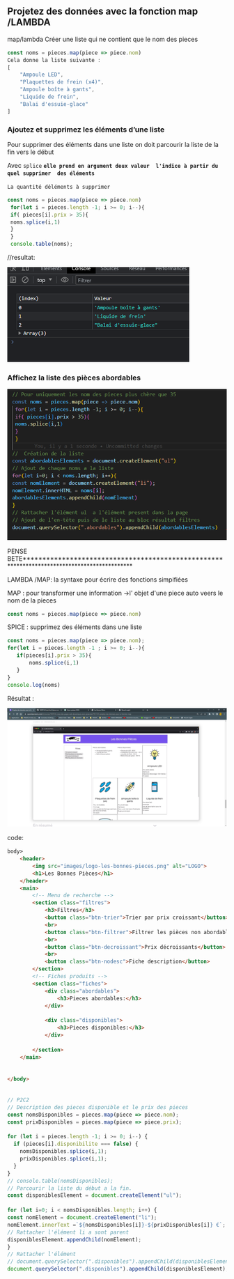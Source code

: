 ## Projetez des données avec la fonction map /LAMBDA

 map/lambda Créer une liste qui ne contient que le nom des pieces

```js
const noms = pieces.map(piece => piece.nom) 
Cela donne la liste suivante :
[
    "Ampoule LED",
    "Plaquettes de frein (x4)",
    "Ampoule boîte à gants",
    "Liquide de frein",
    "Balai d'essuie-glace"
]
```

### Ajoutez et supprimez les éléments d’une liste

 Pour supprimer des éléments dans une liste on doit parcourir la liste de la fin vers le début

Avec `splice` **`elle prend en argument deux valeur  l'indice à partir du quel supprimer  des éléments`**

`La quantité déléments à supprimer`

```js
const noms = pieces.map(piece => piece.nom)
 for(let i = pieces.length -1; i >= 0; i--){
 if( pieces[i].prix > 35){
 noms.splice(i,1)
 }
 }
 console.table(noms);


```

//resultat:

![1687845957034](image/Tuto-P2C2/1687845957034.png)

### Affichez la liste des pièces abordables

![1687847349860](image/Tuto-P2C2/1687847349860.png)

PENSE BETE********************************************************************************************

LAMBDA /MAP:  la syntaxe  pour écrire des fonctions simpifiées

MAP : pour transformer une information ->l' objet d'une piece auto veers le nom de la pieces

```js
const noms = pieces.map(piece => piece.nom) 
```

SPICE : supprimez des éléments  dans une liste 

```js
const noms = pieces.map(piece => piece.nom);
for(let i = pieces.length -1 ; i >= 0; i--){
   if(pieces[i].prix > 35){
       noms.splice(i,1)
   }
}
console.log(noms)
```


Résultat :

![1687863626495](image/Tuto-P2C2/1687863626495.png)

code:

```html
body>
	<header>
		<img src="images/logo-les-bonnes-pieces.png" alt="LOGO">
		<h1>Les Bonnes Pièces</h1>
	</header>
	<main>
		<!-- Menu de recherche -->
		<section class="filtres">
			<h3>Filtres</h3>
			<button class="btn-trier">Trier par prix croissant</button>
			<br>
			<button class="btn-filtrer">Filtrer les pièces non abordables</button>
			<br>
			<button class="btn-decroissant">Prix décroissants</button>
			<br>
			<button class="btn-nodesc">Fiche description</button>
		</section>
		<!-- Fiches produits -->
		<section class="fiches">
			<div class="abordables">
				<h3>Pieces abordables:</h3>
			</div>

			<div class="disponibles">
				<h3>Pieces disponibles:</h3>
			</div>

		</section>
	</main>


</body>
```


```js

// P2C2
// Description des pieces disponible et le prix des pieces
const nomsDisponibles = pieces.map(piece => piece.nom);
const prixDisponibles = pieces.map(piece => piece.prix);

for (let i = pieces.length -1; i >= 0; i--) {
  if (pieces[i].disponibilite === false) {
    nomsDisponibles.splice(i,1);
    prixDisponibles.splice(i,1);
  }
}
// console.table(nomsDisponibles);
// Parcourir la liste du début a la fin.
const disponiblesElement = document.createElement("ul");

for (let i=0; i < nomsDisponibles.length; i++) {
const nomElement = document.createElement("li");
nomElement.innerText =`${nomsDisponibles[i]}-${prixDisponibles[i]} €`;
// Rattacher l'élément li a sont parent
disponiblesElement.appendChild(nomElement);
}
// Rattacher l'élément 
// document.querySelector(".disponibles").appendChild(disponiblesElement);
document.querySelector(".disponibles").appendChild(disponiblesElement);

```

